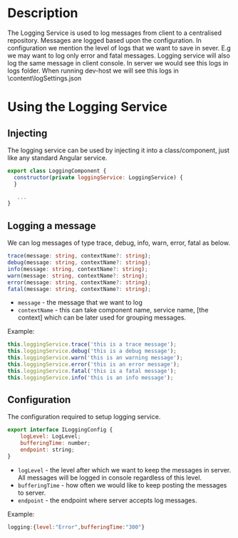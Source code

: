 # Description

The Logging Service is used to log messages from client to a centralised repository. Messages are logged based upon the configuration. In configuration we mention the level of logs that we want to save in sever.  E.g we may want to log only error and fatal messages. Logging service will also log the same message in client console. In server we would see this logs in logs folder. When running dev-host we will see this logs in \content\logSettings.json

# Using the Logging Service

## Injecting
The logging service can be used by injecting it into a class/component, just like any standard Angular service.
```javascript
export class LoggingComponent {
  constructor(private loggingService: LoggingService) {
  }

   ...
}
```

## Logging a message

We can log messages of type trace, debug, info, warn, error, fatal as below.
```typescript
trace(message: string, contextName?: string);
debug(message: string, contextName?: string);
info(message: string, contextName?: string);
warn(message: string, contextName?: string);
error(message: string, contextName?: string);
fatal(message: string, contextName?: string);
```
- ```message``` - the message that we want to log
- ```contextName``` - this can take component name, service name, [the context] which can be later used for grouping messages.


Example:
```javascript
this.loggingService.trace('this is a trace message');
this.loggingService.debug('this is a debug message');
this.loggingService.warn('this is an warning message');
this.loggingService.error('this is an error message');
this.loggingService.fatal('this is a fatal message');
this.loggingService.info('this is an info message');
```

## Configuration
The configuration required to setup logging service.
```javascript
export interface ILoggingConfig {
    logLevel: LogLevel;
    bufferingTime: number;
    endpoint: string;
}
```
- ```logLevel``` - the level after which we want to keep the messages in server. All messages will be logged in console regardless of this level.
- ```bufferingTime``` - how often we would like to keep posting the messages to server.
- ```endpoint``` - the endpoint where server accepts log messages.

Example:
```javascript
logging:{level:"Error",bufferingTime:"300"}
```